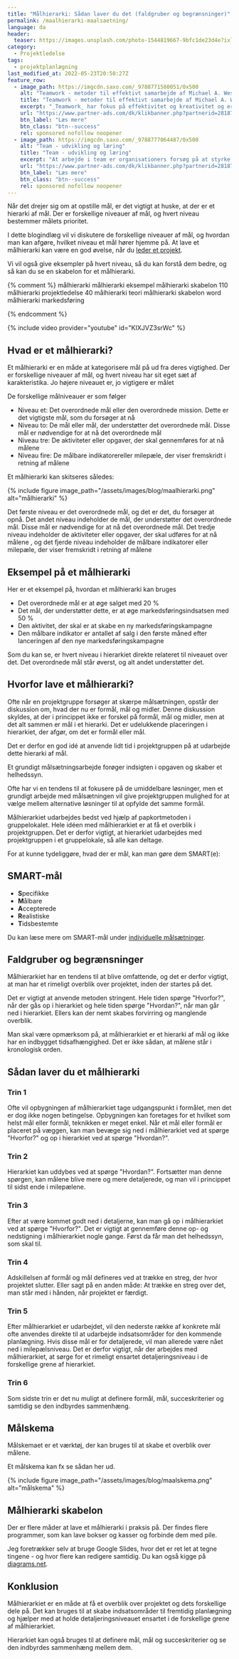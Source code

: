 ```yaml
---
title: "Målhierarki: Sådan laver du det (faldgruber og begrænsninger)"
permalink: /maalhierarki-maalsaetning/
language: da
header:
  teaser: https://images.unsplash.com/photo-1544819667-9bfc1de23d4e?ixlib=rb-1.2.1&ixid=MnwxMjA3fDB8MHxwaG90by1wYWdlfHx8fGVufDB8fHx8&auto=format&fit=crop&h=300&w=400&q=10
category:
  - Projektledelse
tags:
  - projektplanlægning
last_modified_at: 2022-05-23T20:50:27Z
feature_row:
  - image_path: https://imgcdn.saxo.com/_9788771580051/0x500
    alt: "Teamwork - metoder til effektivt samarbejde af Michael A. West"
    title: "Teamwork - metoder til effektivt samarbejde af Michael A. West"
    excerpt: "_Teamwork_ har fokus på effektivitet og kreativitet og er for alle, der på den ene eller anden måde bruger teamwork i deres dagligdag. Bogen er fyldt med praktiske eksempler og teori, der kan hjælpe et team med at opstille mål og opnå dem."
    url: "https://www.partner-ads.com/dk/klikbanner.php?partnerid=28187&bannerid=43264&htmlurl=https://www.saxo.com/dk/teamwork_michael-a-west_haeftet_9788771580051"
    btn_label: "Læs mere"
    btn_class: "btn--success"
    rel: sponsored nofollow noopener
  - image_path: https://imgcdn.saxo.com/_9788777064487/0x500
    alt: "Team - udvikling og læring"
    title: "Team - udvikling og læring"
    excerpt: "At arbejde i team er organisationers forsøg på at styrke udvikling af faglige og personlige potentialer og kompetencer. Bogens formål er at give svar på, hvordan udvikling og læring i team kan blive en succes, fx om sporten er en passende metafor til at fremme teamudvikling og læring og forståelse af samarbejde samt om team på arbejdspladsen kan skabe nye fortællinger om medarbejdernes måde at se på samarbejde og gensidig udvikling."
    url: "https://www.partner-ads.com/dk/klikbanner.php?partnerid=28187&bannerid=43264&htmlurl=https://www.saxo.com/dk/team-udvikling-og-laering_morten-bertelsen-red-reinhard-stelter-red_haeftet_9788777064487"
    btn_label: "Læs mere"
    btn_class: "btn--success"
    rel: sponsored nofollow noopener
---
```


Når det drejer sig om at opstille mål, er det vigtigt at huske, at der er et hierarki af mål. Der er forskellige niveauer af mål, og hvert niveau bestemmer målets prioritet.

I dette blogindlæg vil vi diskutere de forskellige niveauer af mål, og hvordan man kan afgøre, hvilket niveau et mål hører hjemme på. At lave et målhierarki kan være en god øvelse, når du [leder et projekt](/projektledelse/).

Vi vil også give eksempler på hvert niveau, så du kan forstå dem bedre, og så kan du se en skabelon for et målhierarki.

{% comment %}
målhierarki
målhierarki eksempel
målhierarki skabelon 110
målhierarki projektledelse 40
målhierarki teori
målhierarki skabelon word
målhierarki markedsføring

{% endcomment %}

{% include video provider="youtube" id="KIXJVZ3srWc" %}

## Hvad er et målhierarki?

Et målhierarki er en måde at kategorisere mål på ud fra deres vigtighed. Der er forskellige niveauer af mål, og hvert niveau har sit eget sæt af karakteristika. Jo højere niveauet er, jo vigtigere er målet

De forskellige målniveauer er som følger

- Niveau et: Det overordnede mål eller den overordnede mission. Dette er det vigtigste mål, som du forsøger at nå
- Niveau to: De mål eller mål, der understøtter det overordnede mål. Disse mål er nødvendige for at nå det overordnede mål
- Niveau tre: De aktiviteter eller opgaver, der skal gennemføres for at nå målene
- Niveau fire: De målbare indikatorereller milepæle, der viser fremskridt i retning af målene

Et målhierarki kan skitseres således:

{% include figure image_path="/assets/images/blog/maalhierarki.png" alt="målhierarki" %}

Det første niveau er det overordnede mål, og det er det, du forsøger at opnå. Det andet niveau indeholder de mål, der understøtter det overordnede mål. Disse mål er nødvendige for at nå det overordnede mål. Det tredje niveau indeholder de aktiviteter eller opgaver, der skal udføres for at nå målene , og det fjerde niveau indeholder de målbare indikatorer eller milepæle, der viser fremskridt i retning af målene

## Eksempel på et målhierarki
Her er et eksempel på, hvordan et målhierarki kan bruges

- Det overordnede mål er at øge salget med 20 %
- Det mål, der understøtter dette, er at øge markedsføringsindsatsen med 50 %
- Den aktivitet, der skal er at skabe en ny markedsføringskampagne
- Den målbare indikator er antallet af salg i den første måned efter lanceringen af den nye markedsføringskampagne

Som du kan se, er hvert niveau i hierarkiet direkte relateret til niveauet over det. Det overordnede mål står øverst, og alt andet understøtter det.

## Hvorfor lave et målhierarki?

Ofte når en projektgruppe forsøger at skærpe målsætningen, opstår der diskussion om, hvad der nu er formål, mål og midler. Denne diskussion skyldes, at der i princippet ikke er forskel på formål, mål og midler, men at det alt sammen er mål i et hierarki. Det er udelukkende placeringen i hierarkiet, der afgør, om det er formål eller mål.

Det er derfor en god idé at anvende lidt tid i projektgruppen på at udarbejde dette hierarki af mål.

Et grundigt målsætningsarbejde forøger indsigten i opgaven og skaber et helhedssyn.

Ofte har vi en tendens til at fokusere på de umiddelbare løsninger, men et grundigt arbejde med målsætningen vil give projektgruppen mulighed for at vælge mellem alternative løsninger til at opfylde det samme formål.

Målhierarkiet udarbejdes bedst ved hjælp af papkortmetoden i gruppelokalet. Hele idéen med målhierarkiet er at få et overblik i projektgruppen. Det er derfor vigtigt, at hierarkiet udarbejdes med projektgruppen i et gruppelokale, så alle kan deltage.

For at kunne tydeliggøre, hvad der er mål, kan man gøre dem SMART(e):

## SMART-mål

- **S**pecifikke
- **M**ålbare
- **A**ccepterede
- **R**ealistiske
- **T**idsbestemte

Du kan læse mere om SMART-mål under [individuelle målsætninger](/maalsaetning/).

## Faldgruber og begrænsninger

Målhierarkiet har en tendens til at blive omfattende, og det er derfor vigtigt, at man har et rimeligt overblik over projektet, inden der startes på det.

Det er vigtigt at anvende metoden stringent. Hele tiden spørge "Hvorfor?", når der gås op i hierarkiet og hele tiden spørge "Hvordan?", når man går ned i hierarkiet. Ellers kan der nemt skabes forvirring og manglende overblik.

Man skal være opmærksom på, at målhierarkiet er et hierarki af mål og ikke har en indbygget tidsafhængighed. Det er ikke sådan, at målene står i kronologisk orden.

## Sådan laver du et målhierarki

### Trin 1

Ofte vil opbygningen af målhierarkiet tage udgangspunkt i formålet, men det er dog ikke nogen betingelse. Opbygningen kan foretages for et hvilket som helst mål eller formål, teknikken er meget enkel. Når et mål eller formål er placeret på væggen, kan man bevæge sig ned i målhierarkiet ved at spørge "Hvorfor?" og op i hierarkiet ved at spørge "Hvordan?".

### Trin 2

Hierarkiet kan uddybes ved at spørge "Hvordan?". Fortsætter man denne spørgen, kan målene blive mere og mere detaljerede, og man vil i princippet til sidst ende i milepælene.

### Trin 3

Efter at være kommet godt ned i detaljerne, kan man gå op i målhierarkiet ved at spørge "Hvorfor?". Det er vigtigt at gennemføre denne op- og nedstigning i målhierarkiet nogle gange. Først da får man det helhedssyn, som skal til.

### Trin 4

Adskillelsen af formål og mål defineres ved at trække en streg, der hvor projektet slutter. Eller sagt på en anden måde: At trække en streg over det, man står med i hånden, når projektet er færdigt.

### Trin 5

Efter målhierarkiet er udarbejdet, vil den nederste række af konkrete mål ofte anvendes direkte til at udarbejde indsatsområder for den kommende planlægning. Hvis disse mål er for detaljerede, vil man allerede være nået ned i milepælsniveau. Det er derfor vigtigt, når der arbejdes med målhierarkiet, at sørge for et rimeligt ensartet detaljeringsniveau i de forskellige grene af hierarkiet.

### Trin 6

Som sidste trin er det nu muligt at definere formål, mål, succeskriterier og samtidig se den indbyrdes sammenhæng.

## Målskema

Målskemaet er et værktøj, der kan bruges til at skabe et overblik over målene.

Et målskema kan fx se sådan her ud.

{% include figure image_path="/assets/images/blog/maalskema.png" alt="målskema" %}

## Målhierarki skabelon

Der er flere måder at lave et målhierarki i praksis på. Der findes flere programmer, som kan lave bokser og kasser og forbinde dem med pile.

Jeg foretrækker selv at bruge Google Slides, hvor det er ret let at tegne tingene - og hvor flere kan redigere samtidig. Du kan også kigge på [diagrams.net](https://www.diagrams.net).

## Konklusion

Målhierarkiet er en måde at få et overblik over projektet og dets forskellige dele på. Det kan bruges til at skabe indsatsområder til fremtidig planlægning og hjælper med at holde detaljeringsniveauet ensartet i de forskellige grene af målhierarkiet.

Hierarkiet kan også bruges til at definere mål, mål og succeskriterier og se den indbyrdes sammenhæng mellem dem.
